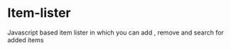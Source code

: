 # Item-lister
Javascript based item lister in which you can add , remove and search for added items
